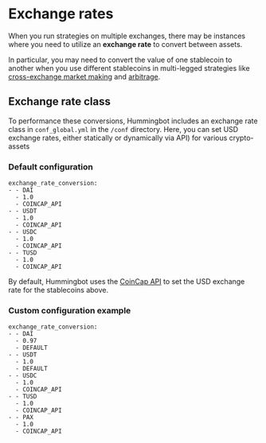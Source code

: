 # Exchange rates

When you run strategies on multiple exchanges, there may be instances where you need to utilize an **exchange rate** to convert between assets. 

In particular, you may need to convert the value of one stablecoin to another when you use different stablecoins in multi-legged strategies like [cross-exchange market making](/strategies/cross-exchange-market-making) and [arbitrage](/strategies/arbitrage).

## Exchange rate class
To performance these conversions, Hummingbot includes an exchange rate class in `conf_global.yml` in the `/conf` directory. Here, you can set USD exchange rates, either statically or dynamically via API) for various crypto-assets 

### Default configuration
```
exchange_rate_conversion:
- - DAI
  - 1.0
  - COINCAP_API
- - USDT
  - 1.0
  - COINCAP_API
- - USDC
  - 1.0
  - COINCAP_API
- - TUSD
  - 1.0
  - COINCAP_API
```
By default, Hummingbot uses the <a href="https://docs.coincap.io/" target="_blank">CoinCap API</a> to set the USD exchange rate for the stablecoins above.

### Custom configuration example
```
exchange_rate_conversion:
- - DAI
  - 0.97
  - DEFAULT
- - USDT
  - 1.0
  - DEFAULT
- - USDC
  - 1.0
  - COINCAP_API
- - TUSD
  - 1.0
  - COINCAP_API
- - PAX
  - 1.0
  - COINCAP_API
```